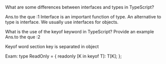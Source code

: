 
What are some differences between interfaces and types in TypeScript?

Ans.to the que :1
Interface is an important function of type.
An alternative to type is interface.
We usually use interfaces for objects.

What is the use of the keyof keyword in TypeScript? Provide an example
Ans.to the que :2

Keyof word section key is separated in object

Exam:
type ReadOnly<T> = {
  readonly [K in keyof T]: T[K];
};

